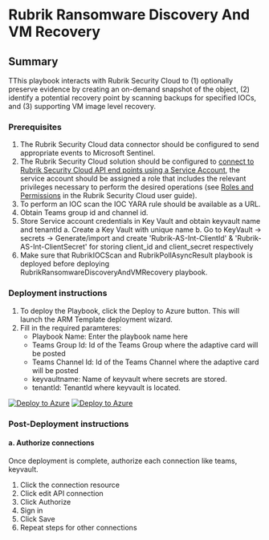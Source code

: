 # Rubrik Ransomware Discovery And VM Recovery

## Summary

TThis playbook interacts with Rubrik Security Cloud to (1) optionally preserve evidence by creating an on-demand snapshot of the object, (2) identify a potential recovery point by scanning backups for specified IOCs, and (3) supporting VM image level recovery.

### Prerequisites

1. The Rubrik Security Cloud data connector should be configured to send appropriate events to Microsoft Sentinel.
2. The Rubrik Security Cloud solution should be configured to [connect to Rubrik Security Cloud API end points using a Service Account](https://docs.rubrik.com/en-us/saas/saas/polaris_api_access_with_service_accounts.html), the service account should be assigned a role that includes the relevant privileges necessary to perform the desired operations (see [Roles and Permissions](https://docs.rubrik.com/en-us/saas/saas/common/roles_and_permissions.html) in the Rubrik Security Cloud user guide).
3. To perform an IOC scan the IOC YARA rule should be available as a URL.
4. Obtain Teams group id and channel id.
5. Store Service account credentials in Key Vault and obtain keyvault name and tenantId
    a. Create a Key Vault with unique name
    b. Go to KeyVault -> secrets -> Generate/import and create 'Rubrik-AS-Int-ClientId' & 'Rubrik-AS-Int-ClientSecret' for storing client_id and client_secret respectively
6. Make sure that RubrikIOCScan and RubrikPollAsyncResult playbook is deployed before deploying RubrikRansomwareDiscoveryAndVMRecovery playbook.

### Deployment instructions

1. To deploy the Playbook, click the Deploy to Azure button. This will launch the ARM Template deployment wizard.
2. Fill in the required paramteres:
    * Playbook Name: Enter the playbook name here
    * Teams Group Id: Id of the Teams Group where the adaptive card will be posted
    * Teams Channel Id: Id of the Teams Channel where the adaptive card will be posted
    * keyvaultname: Name of keyvault where secrets are stored.
    * tenantId: TenantId where keyvault is located.

[![Deploy to Azure](https://aka.ms/deploytoazurebutton)](https://portal.azure.com/#create/Microsoft.Template/uri/https%3A%2F%2Fraw.githubusercontent.com%2FAzure%2FAzure-Sentinel%2Fmaster%2FSolutions%2FRubrikSecurityCloud%2FPlaybooks%2FRubrikRansomwareDiscoveryAndVMRecovery%2Fazuredeploy.json) [![Deploy to Azure](https://aka.ms/deploytoazuregovbutton)](https://portal.azure.us/#create/Microsoft.Template/uri/https%3A%2F%2Fraw.githubusercontent.com%2FAzure%2FAzure-Sentinel%2Fmaster%2FSolutions%2FRubrikSecurityCloud%2FPlaybooks%2FRubrikRansomwareDiscoveryAndVMRecovery%2Fazuredeploy.json)

### Post-Deployment instructions

#### a. Authorize connections

Once deployment is complete, authorize each connection like teams, keyvault.

1. Click the connection resource
2. Click edit API connection
3. Click Authorize
4. Sign in
5. Click Save
6. Repeat steps for other connections


